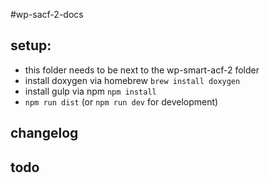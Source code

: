 #wp-sacf-2-docs

## setup:

- this folder needs to be next to the wp-smart-acf-2 folder
- install doxygen via homebrew `brew install doxygen`
- install gulp via npm `npm install`
- `npm run dist` (or `npm run dev` for development)

## changelog


## todo